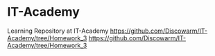 # IT-Academy
Learning Repository at IT-Academy
https://github.com/Discowarm/IT-Academy/tree/Homework_3
https://github.com/Discowarm/IT-Academy/tree/Homework_3


